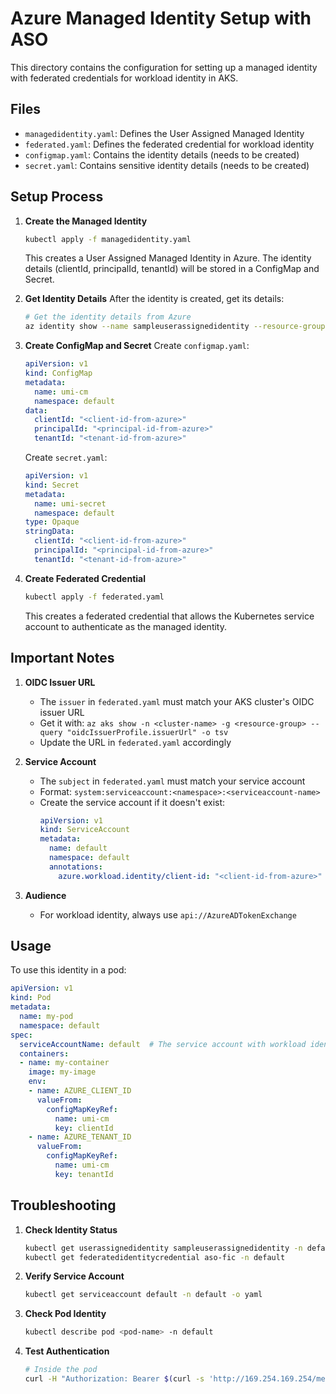 # Azure Managed Identity Setup with ASO

This directory contains the configuration for setting up a managed identity with federated credentials for workload identity in AKS.

## Files
- `managedidentity.yaml`: Defines the User Assigned Managed Identity
- `federated.yaml`: Defines the federated credential for workload identity
- `configmap.yaml`: Contains the identity details (needs to be created)
- `secret.yaml`: Contains sensitive identity details (needs to be created)

## Setup Process

1. **Create the Managed Identity**
   ```bash
   kubectl apply -f managedidentity.yaml
   ```
   This creates a User Assigned Managed Identity in Azure. The identity details (clientId, principalId, tenantId) will be stored in a ConfigMap and Secret.

2. **Get Identity Details**
   After the identity is created, get its details:
   ```bash
   # Get the identity details from Azure
   az identity show --name sampleuserassignedidentity --resource-group aso-sample-rg --query '{clientId:clientId,principalId:principalId,tenantId:tenantId}' -o json
   ```

3. **Create ConfigMap and Secret**
   Create `configmap.yaml`:
   ```yaml
   apiVersion: v1
   kind: ConfigMap
   metadata:
     name: umi-cm
     namespace: default
   data:
     clientId: "<client-id-from-azure>"
     principalId: "<principal-id-from-azure>"
     tenantId: "<tenant-id-from-azure>"
   ```

   Create `secret.yaml`:
   ```yaml
   apiVersion: v1
   kind: Secret
   metadata:
     name: umi-secret
     namespace: default
   type: Opaque
   stringData:
     clientId: "<client-id-from-azure>"
     principalId: "<principal-id-from-azure>"
     tenantId: "<tenant-id-from-azure>"
   ```

4. **Create Federated Credential**
   ```bash
   kubectl apply -f federated.yaml
   ```
   This creates a federated credential that allows the Kubernetes service account to authenticate as the managed identity.

## Important Notes

1. **OIDC Issuer URL**
   - The `issuer` in `federated.yaml` must match your AKS cluster's OIDC issuer URL
   - Get it with: `az aks show -n <cluster-name> -g <resource-group> --query "oidcIssuerProfile.issuerUrl" -o tsv`
   - Update the URL in `federated.yaml` accordingly

2. **Service Account**
   - The `subject` in `federated.yaml` must match your service account
   - Format: `system:serviceaccount:<namespace>:<serviceaccount-name>`
   - Create the service account if it doesn't exist:
     ```yaml
     apiVersion: v1
     kind: ServiceAccount
     metadata:
       name: default
       namespace: default
       annotations:
         azure.workload.identity/client-id: "<client-id-from-azure>"
     ```

3. **Audience**
   - For workload identity, always use `api://AzureADTokenExchange`

## Usage

To use this identity in a pod:
```yaml
apiVersion: v1
kind: Pod
metadata:
  name: my-pod
  namespace: default
spec:
  serviceAccountName: default  # The service account with workload identity
  containers:
  - name: my-container
    image: my-image
    env:
    - name: AZURE_CLIENT_ID
      valueFrom:
        configMapKeyRef:
          name: umi-cm
          key: clientId
    - name: AZURE_TENANT_ID
      valueFrom:
        configMapKeyRef:
          name: umi-cm
          key: tenantId
```

## Troubleshooting

1. **Check Identity Status**
   ```bash
   kubectl get userassignedidentity sampleuserassignedidentity -n default
   kubectl get federatedidentitycredential aso-fic -n default
   ```

2. **Verify Service Account**
   ```bash
   kubectl get serviceaccount default -n default -o yaml
   ```

3. **Check Pod Identity**
   ```bash
   kubectl describe pod <pod-name> -n default
   ```

4. **Test Authentication**
   ```bash
   # Inside the pod
   curl -H "Authorization: Bearer $(curl -s 'http://169.254.169.254/metadata/identity/oauth2/token?api-version=2018-02-01&resource=https://management.azure.com/' -H Metadata:true | jq -r .access_token)" https://management.azure.com/subscriptions/<subscription-id>?api-version=2020-01-01
   ``` 